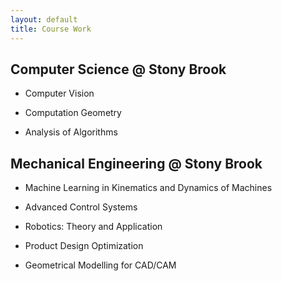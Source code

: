 ```yaml
---
layout: default
title: Course Work
---
```

## Computer Science @ Stony Brook
- Computer Vision

- Computation Geometry

- Analysis of Algorithms

## Mechanical Engineering @ Stony Brook
- Machine Learning in Kinematics and Dynamics of Machines

- Advanced Control Systems

- Robotics: Theory and Application

- Product Design Optimization

- Geometrical Modelling for CAD/CAM

